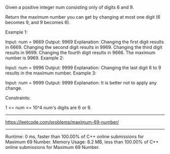 Given a positive integer num consisting only of digits 6 and 9.

Return the maximum number you can get by changing at most one digit (6 becomes 9, and 9 becomes 6).

 

Example 1:

Input: num = 9669
Output: 9969
Explanation: 
Changing the first digit results in 6669.
Changing the second digit results in 9969.
Changing the third digit results in 9699.
Changing the fourth digit results in 9666. 
The maximum number is 9969.
Example 2:

Input: num = 9996
Output: 9999
Explanation: Changing the last digit 6 to 9 results in the maximum number.
Example 3:

Input: num = 9999
Output: 9999
Explanation: It is better not to apply any change.
 

Constraints:

1 <= num <= 10^4
num's digits are 6 or 9.

---
https://leetcode.com/problems/maximum-69-number/

---
Runtime: 0 ms, faster than 100.00% of C++ online submissions for Maximum 69 Number.
Memory Usage: 8.2 MB, less than 100.00% of C++ online submissions for Maximum 69 Number.